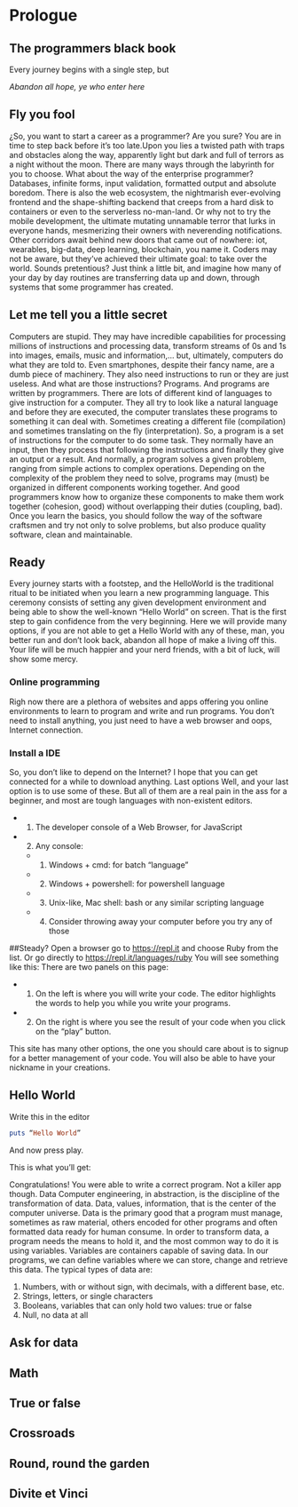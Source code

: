 # Prologue
##  The programmers black book
Every journey begins with a single step, but

_Abandon all hope, ye who enter here_

## Fly you fool
¿So, you want to start a career as a programmer? Are you sure? You are in time to step back before it’s too late.Upon you lies a twisted path with traps and obstacles along the way, apparently light but dark and full of terrors as a night without the moon.
There are many ways through the labyrinth for you to choose. What about the way of the enterprise programmer? Databases, infinite forms, input validation, formatted output and absolute boredom. There is also the web ecosystem, the nightmarish ever-evolving frontend and the shape-shifting backend that creeps from a hard disk to containers or even to the serverless no-man-land. Or why not to try the mobile development, the ultimate mutating unnamable terror that lurks in everyone hands, mesmerizing their owners with neverending notifications.
Other corridors await behind new doors that came out of nowhere: iot, wearables, big-data, deep learning, blockchain, you name it. Coders may not be aware, but they’ve achieved their ultimate goal: to take over the world. Sounds pretentious? Just think a little bit, and imagine how many of your day by day routines are transferring data up and down, through systems that some programmer has created.

## Let me tell you a little secret
Computers are stupid. They may have incredible capabilities for processing millions of instructions and processing data, transform streams of 0s and 1s into images, emails, music and information,… but, ultimately, computers do what they are told to.
Even smartphones, despite their fancy name, are a dumb piece of machinery. They also need instructions to run or they are just useless. And what are those instructions? Programs. And programs are written by programmers.
There are lots of different kind of languages to give instruction for a computer. They all try to look like a natural language and before they are executed, the computer translates these programs to something it can deal with. Sometimes creating a different file (compilation) and sometimes translating on the fly (interpretation).
So, a program is a set of instructions for the computer to do some task. They normally have an input, then they process that following the instructions and finally they give an output or a result. And normally, a program solves a given problem, ranging from simple actions to complex operations.
Depending on the complexity of the problem they need to solve, programs may (must) be organized in different components working together. And good programmers know how to organize these components to make them work together (cohesion, good) without overlapping their duties (coupling, bad). Once you learn the basics, you should follow the way of the software craftsmen and try not only to solve problems, but also produce quality software, clean and maintainable.

## Ready
Every journey starts with a footstep, and the HelloWorld is the traditional ritual to be initiated when you learn a new programming language. This ceremony consists of setting any given development environment and being able to show the well-known “Hello World” on screen. That is the first step to gain confidence from the very beginning. Here we will provide many options, if you are not able to get a Hello World with any of these, man, you better run and don’t look back, abandon all hope of make a living off this. Your life will be much happier and your nerd friends, with a bit of luck, will show some mercy.

### Online programming
Righ now there are a plethora of websites and apps offering you online environments to learn to program and write and run programs. You don’t need to install anything, you just need to have a web browser and oops, Internet connection.

### Install a IDE
So, you don’t like to depend on the Internet? I hope that you can get connected for a while to download anything.
Last options
Well, and your last option is to use some of these. But all of them are a real pain in the ass for a beginner, and most are tough languages with non-existent editors.

- 1. The developer console of a Web Browser, for JavaScript
- 2. Any console:
  - 1. Windows + cmd: for batch “language”
  - 2. Windows + powershell: for powershell language
  - 3. Unix-like, Mac shell: bash or any similar scripting language
  - 4. Consider throwing away your computer before you try any of those

##Steady?
Open a browser go to https://repl.it and choose Ruby from the list. Or go directly to https://repl.it/languages/ruby You will see something like this:
There are two panels on this page:
- 1. On the left is where you will write your code. The editor highlights the words to help you while you write your programs.
- 2. On the right is where you see the result of your code when you click on the “play” button.

This site has many other options, the one you should care about is to signup for a better management of your code. You will also be able to have your nickname in your creations.

## Hello World
Write this in the editor

```ruby
puts “Hello World”
```
And now press play.

This is what you’ll get:

Congratulations! You were able to write a correct program. Not a killer app though.
Data
Computer engineering, in abstraction, is the discipline of the transformation of data. Data, values, information, that is the center of the computer universe. Data is the primary good that a program must manage,  sometimes as raw material, others encoded for other programs and often formatted data ready for human consume.
In order to transform data, a program needs the means to hold it, and the most common way to do it is using variables. Variables are containers capable of saving data. In our programs, we can define variables where we can store, change and retrieve this data. The typical types of data are:
1. Numbers, with or without sign, with decimals, with a different base, etc.
2. Strings, letters, or single characters
3. Booleans, variables that can only hold two values: true or false
4. Null, no data at all

## Ask for data
## Math
## True or false
## Crossroads
## Round, round the garden
## Divite et Vinci
